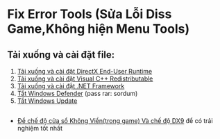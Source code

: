 # Fix Error Tools (Sửa Lỗi Diss Game,Không hiện Menu Tools)
## Tải xuống và cài đặt file:
1) <a href="https://www.microsoft.com/en-us/download/details.aspx?id=35" target="_blank" >Tải xuống và cài đặt DirectX End-User Runtime</a>
2) <a href="https://www.techpowerup.com/download/visual-c-redistributable-runtime-package-all-in-one/" target="_blank" >Tải xuống và cài đặt Visual C++ Redistributable</a>
3) <a href="https://dotnet.microsoft.com/en-us/download/dotnet-framework" target="_blank" >Tải xuống và cài đặt .NET Framework</a>
4) <a href="https://www.sordum.org/downloads/?st-defender-control" target="_blank" >Tắt Windows Defender</a> (pass rar: sordum)
4) <a href="https://www.sordum.org/files/downloads.php?st-windows-update-blocker" target="_blank" >Tắt Windows Update</a>
  
##
* <a href="https://i.upanh.org/2022/12/20/Chua-co-ten.png" >Để chế độ cửa sổ Không Viền(trong game) Và chế độ DX9</a> để có trải nghiệm tốt nhất
